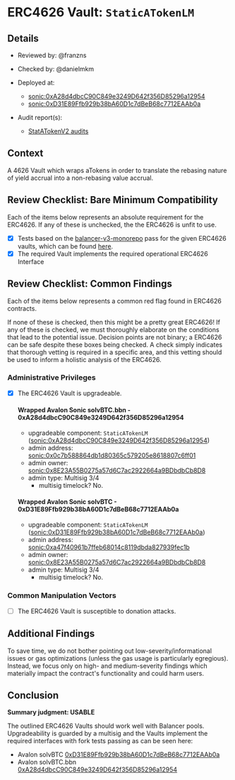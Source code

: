 # ERC4626 Vault: `StaticATokenLM`

## Details
- Reviewed by: @franzns
- Checked by: @danielmkm
- Deployed at:
    - [sonic:0xA28d4dbcC90C849e3249D642f356D85296a12954](https://sonicscan.org/address/0xA28d4dbcC90C849e3249D642f356D85296a12954#code)
    - [sonic:0xD31E89Ffb929b38bA60D1c7dBeB68c7712EAAb0a](https://sonicscan.org/address/0xD31E89Ffb929b38bA60D1c7dBeB68c7712EAAb0a#code)

- Audit report(s):
    - [StatATokenV2 audits](https://github.com/aave-dao/aave-v3-origin/blob/067d29eb75115179501edc4316d125d9773f7928/audits/11-09-2024_Certora_StataTokenV2.pdf)

## Context
A 4626 Vault which wraps aTokens in order to translate the rebasing nature of yield accrual into a non-rebasing value accrual.

## Review Checklist: Bare Minimum Compatibility
Each of the items below represents an absolute requirement for the ERC4626. If any of these is unchecked, the the ERC4626 is unfit to use.

- [x] Tests based on the [balancer-v3-monorepo](https://github.com/balancer/balancer-v3-monorepo/tree/main/pkg/vault/test/foundry/fork) pass for the given ERC4626 vaults, which can be found [here](https://github.com/balancer/balancer-v3-erc4626-tests/tree/main/test).
- [x] The required Vault implements the required operational ERC4626 Interface

## Review Checklist: Common Findings
Each of the items below represents a common red flag found in ERC4626 contracts.

If none of these is checked, then this might be a pretty great ERC4626! If any of these is checked, we must thoroughly elaborate on the conditions that lead to the potential issue. Decision points are not binary; a ERC4626 can be safe despite these boxes being checked. A check simply indicates that thorough vetting is required in a specific area, and this vetting should be used to inform a holistic analysis of the ERC4626.

### Administrative Privileges
- [x] The ERC4626 Vault is upgradeable. 

    #### Wrapped Avalon Sonic solvBTC.bbn - 0xA28d4dbcC90C849e3249D642f356D85296a12954
    - upgradeable component: `StaticATokenLM` ([sonic:0xA28d4dbcC90C849e3249D642f356D85296a12954](https://sonicscan.org/address/0xA28d4dbcC90C849e3249D642f356D85296a12954#code))
    - admin address: [sonic:0x0c7b588864db1d80365c579205e8618807c6ff01](https://sonicscan.org/address/0x0c7b588864db1d80365c579205e8618807c6ff01)
    - admin owner: [sonic:0x8E23A55B0275a57d6C7ac2922664a9BDbdbCb8D8](https://sonicscan.org/address/0x8E23A55B0275a57d6C7ac2922664a9BDbdbCb8D8)
    - admin type: Multisig 3/4
        - multisig timelock? No.

    #### Wrapped Avalon Sonic solvBTC - 0xD31E89Ffb929b38bA60D1c7dBeB68c7712EAAb0a
    - upgradeable component: `StaticATokenLM` ([sonic:0xD31E89Ffb929b38bA60D1c7dBeB68c7712EAAb0a](https://sonicscan.org/address/0xD31E89Ffb929b38bA60D1c7dBeB68c7712EAAb0a#code))
    - admin address: [sonic:0xa47f40961b7ffeb68014c8119dbda827939fec1b](https://sonicscan.org/address/0xa47f40961b7ffeb68014c8119dbda827939fec1b#code)
    - admin owner: [sonic:0x8E23A55B0275a57d6C7ac2922664a9BDbdbCb8D8](https://sonicscan.org/address/0x8E23A55B0275a57d6C7ac2922664a9BDbdbCb8D8#code)
    - admin type: Multisig 3/4
        - multisig timelock? No.

### Common Manipulation Vectors
- [ ] The ERC4626 Vault is susceptible to donation attacks.

## Additional Findings
To save time, we do not bother pointing out low-severity/informational issues or gas optimizations (unless the gas usage is particularly egregious). Instead, we focus only on high- and medium-severity findings which materially impact the contract's functionality and could harm users.

## Conclusion
**Summary judgment: USABLE**

The outlined ERC4626 Vaults should work well with Balancer pools. Upgradeability is guarded by a multisig and the Vaults implement the required interfaces with fork tests passing as can be seen here:
- Avalon solvBTC [0xD31E89Ffb929b38bA60D1c7dBeB68c7712EAAb0a](https://github.com/balancer/balancer-v3-erc4626-tests/blob/main/test/sonic/ERC4626AvalonSolvBTC.t.sol)
- Avalon solvBTC.bbn [0xA28d4dbcC90C849e3249D642f356D85296a12954](https://github.com/balancer/balancer-v3-erc4626-tests/blob/main/test/sonic/ERC4626AvalonSolvBTCbbn.t.sol)